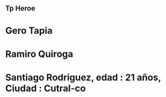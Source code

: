 ##  Tp Heroe 


# Gero Tapia
# Ramiro Quiroga
# Santiago Rodriguez,  edad : 21 años,  Ciudad : Cutral-co